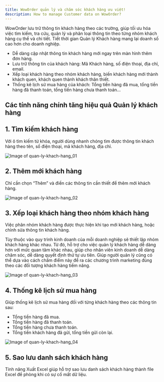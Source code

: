```yaml
---
title: WowOrder quản lý và chăm sóc khách hàng ưu việt!
description: How to manage Customer data on WowOrder?
---
```


WowOrder lưu trữ thông tin khách hàng theo các trường, giúp tối ưu hóa việc tìm kiếm, tra cứu, quản lý và phân loại thông tin theo từng nhóm khách hàng cụ thể và chi tiết. Tiết thời gian Quản lý Khách hàng mang lại doanh số cao hơn cho doanh nghiệp.
- Dễ dàng cập nhật thông tin khách hàng mới ngay trên màn hình thêm đơn hàng.
- Lưu trữ thông tin của khách hàng: Mã Khách hàng, số điện thoại, địa chỉ, email.
- Xếp loại khách hàng theo nhóm khách hàng, biến khách hàng mới thành khách quen, khách quen thành khách thân thiết.
- Thống kê lịch sử mua hàng của khách: Tổng tiền hàng đã mua, tổng tiền hàng đã thanh toán, tổng tiền hàng chưa thanh toán...

## Các tính năng chính tăng hiệu quả Quản lý khách hàng
## 1. Tìm kiếm khách hàng
Với ô tìm kiếm từ khóa, người dùng nhanh chóng tìm được thông tin khách hàng theo tên, số điện thoại, mã khách hàng, địa chỉ.

![Image of quan-ly-khach-hang_01](https://woworder.net/img/huong_dan/quanly_kh_01.jpg)

## 2. Thêm mới khách hàng
Chỉ cần chọn “Thêm” và điền các thông tin cần thiết để thêm mới khách hàng.

![Image of quan-ly-khach-hang_02](https://woworder.net/img/huong_dan/quanly_kh_02.jpg)

## 3. Xếp loại khách hàng theo nhóm khách hàng
Việc phân nhóm khách hàng được thực hiện khi tạo mới khách hàng, hoặc chỉnh sửa thông tin khách hàng.

Tùy thuộc vào quy trình kinh doanh của mỗi doanh nghiệp sẽ thiết lập nhóm khách hàng khác nhau.
Từ đó, hỗ trợ cho việc quản lý khách hàng dễ dàng hơn với mức quan tâm khác nhau, giúp cho nhân viên kinh doanh dễ dàng chăm sóc, dễ dàng quyết định thứ tự ưu tiên. Giúp người quản lý cũng có thể dựa vào cách chấm điểm này để ra các chương trình marketing đúng theo các đối tượng khách hàng tiềm năng.

![Image of quan-ly-khach-hang_03](https://woworder.net/img/huong_dan/quanly_kh_03.jpg)

## 4. Thống kê lịch sử mua hàng
Giúp thống kê lịch sử mua hàng đối với từng khách hàng theo các thông tin sau:
- Tổng tiền hàng đã mua.
- Tồng tiền hàng đã thanh toán.
- Tổng tiền hàng chưa thanh toán.
- Tổng tiền khách hàng đã gửi, tổng tiền gửi còn lại.

![Image of quan-ly-khach-hang_04](https://woworder.net/img/huong_dan/quanly_kh_04.jpg)

## 5. Sao lưu danh sách khách hàng
Tính năng Xuất Excel giúp hỗ trợ sao lưu danh sách khách hàng thành file Excel đề phòng khi có sự cố mất dữ liệu.


